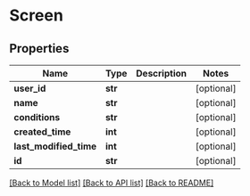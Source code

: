 # Screen

## Properties
Name | Type | Description | Notes
------------ | ------------- | ------------- | -------------
**user_id** | **str** |  | [optional] 
**name** | **str** |  | [optional] 
**conditions** | **str** |  | [optional] 
**created_time** | **int** |  | [optional] 
**last_modified_time** | **int** |  | [optional] 
**id** | **str** |  | [optional] 

[[Back to Model list]](../README.md#documentation-for-models) [[Back to API list]](../README.md#documentation-for-api-endpoints) [[Back to README]](../README.md)


